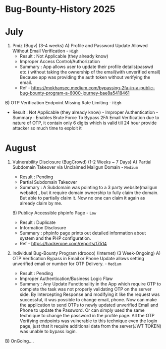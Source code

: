 # Bug-Bounty-History 2025

# July
1) Pmiz (Bugv) (3-4 weeks)
   A) Profile and Password Update Allowed Without Email Verification - `High`
   - Result : Not Applicable (they already know)
    - Improper Access Control/Authorization
    - Summary : App allows user to update their profile details(passwd etc.) without taking the ownership of the email(with unverified email)
                Because app was providing the auth token without verifying the email. 
    - Ref - https://mokhansec.medium.com/bypassing-2fa-in-a-public-bug-bounty-program-a-6000-journey-bae8a5418461

  B) OTP Verification Endpoint Missing Rate Limiting - `High` 
   - Result : Not Applicable (they already know)
    - Improper Authentication
    - Summary : Enables Brute Force To Bypass 2FA Email Verification due to nature of OTP, it contain only 6 digits which is valid till 24                     hour provide attacker so much time to exploit it


# August  
1) Vulnerability Disclosure (BugCrowd) (1-2 Weeks ~ 7 Days)
   A) Partial Subdomain Takeover via Unclaimed Mailgun Domain - `Medium`
    - Result : Pending
    - Partial Subdomain Takeover
    - Summary : A Subdomain was pointing to a 3 party website(mailgun website) , but it require domain ownership to fully claim the domain.                    But able to partially claim it. Now no one can claim it again as already claim by me.
  
   B) Publicy Accessible phpinfo Page - `Low`
    - Result : Duplicate
    - Information Disclosure
    - Summary : phpinfo page prints out detailed information about system and the PHP configuration.
    - Ref - https://hackerone.com/reports/17514


3) Individual Bug-Bounty Program (droooo) (Internet) (3 Week-Ongoing)
   A) OTP Verification Bypass in Email or Phone Update allows setting unverified email or number for OTP Delivery. - `Medium`
    - Result : Pending
    - Improper Authentication/Business Logic Flaw
    - Summary : Any Update Functionality in the App which require OTP to complete the task was not properly validating OTP on the server side.                 By Intercepting Response and modifying it like the request was successful, it was possible to change email, phone.                             Now can make the application to send OTPs to newly updated unverified Email and Phone to update the Password.                                  Or can simply used the same technique to change the password in the profile page.
                All the OTP Verifying endpoints was vulnerable to this technique even the login page, just that it require additional data                     from the server(JWT TOKEN) was unable to bypass login.

  B) OnGoing....
   
